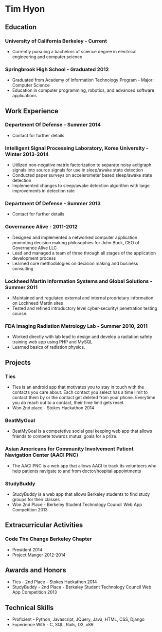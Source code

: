 Tim Hyon
========

Education
---------

### University of California Berkeley - Current

- Currently pursuing a bachelors of science degree in electrical engineering and computer science

### Springbrook High School - Graduated 2012

- Graduated from Academy of Information Technology Program -  Major: Computer Science
- Education in computer programming, robotics, and advanced software applications

Work Experience
-----
### Department Of Defense - Summer 2014
- Contact for further details

### Intelligent Signal Processing Laboratory, Korea University - Winter 2013-2014 
- Utilized non-negative matrix factorization to separate noisy actigraph signals into source signals for use in sleep/awake state detection
- Conducted paper surveys on accelerometer based sleep/awake state detection 
- Implemented changes to sleep/awake detection algorithm with large improvements in detection rate

### Department Of Defense - Summer 2013
- Contact for further details

### Governance Alive - 2011-2012
- Designed and implemented a networked computer application promoting decision making philosophies for John Buck, CEO of Governance Alive LLC
- Lead and managed a team of three through all stages of the application development process 
- Learned core methodologies on decision making and business consulting

### Lockheed Martin Information Systems and Global Solutions - Summer 2011
- Maintained and regulated external and internal proprietary information on Lockheed Martin sites
- Tested and refined introductory level cyber-security/ penetration testing course. 

### FDA Imaging Radiation Metrology Lab - Summer 2010, 2011
- Worked directly with lab lead to design and develop a radiation safety training web app using PHP and MySQL
- Learned basics of radiation physics.

Projects
-----
### Ties
- Ties is an android app that motivates you to stay in touch with the contacts you care about. Each contact you select has a time limit to contact them by or the contact get deleted from your phone. Everytime you do reach out to a contact, their time limit gets reset.
- Won 2nd place - Stokes Hackathon 2014

### BeatMyGoal
- BeatMyGoal is a competetive social goal keeping web app that allows friends to compete towards mutual goals for a prize.

### Asian Americans for Community Involvement Patient Navigation Center (AACI PNC)
- The AACI PNC is a web app that allows AACI to track its volunteers who help patients navigate to and from doctor/hospital appointments

### StudyBuddy
- StudyBuddy is a web app that allows Berkeley students to find study groups for their classes
- Won 2nd Place - Berkeley Student Technology Council Web App Competition 2013

Extracurricular Activities
-----
### Code The Change Berkeley Chapter
- President 2014
- Project Manger 2012-2014

Awards and Honors
-----
- Ties - 2nd Place - Stokes Hackathon 2014
- StudyBuddy - 2nd Place - Berkeley Student Technology Council Web App Competition 2013

Technical Skills
-----
- Proficient - Python, Javascript, JQuery, Java, HTML, CSS, Django
- Experience With - C, SQL, Rails, D3, x86

